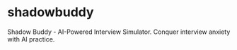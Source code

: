 # shadowbuddy
Shadow Buddy - AI-Powered Interview Simulator. Conquer interview anxiety with AI practice.
